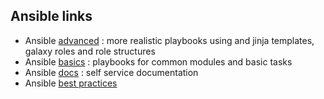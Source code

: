 ## Ansible links
- Ansible <a href="https://github.com/memor24/ansible-templates/tree/main/ansible_advanced" target="_blank">advanced</a> : more realistic playbooks using and jinja templates, galaxy roles and role structures
- Ansible <a href="https://github.com/memor24/ansible-templates/tree/main/ansible_basics" target="_blank">basics</a> : playbooks for common modules and basic tasks
- Ansible <a href="https://github.com/memor24/ansible-templates/tree/main/docs" target="_blank">docs</a> : self service documentation
- Ansible <a href="https://github.com/devopshobbies/ansible-templates/blob/master/part33-playbook-best-practices/README.md" target="_blank" rel="noopener noreferrer">best practices</a>

